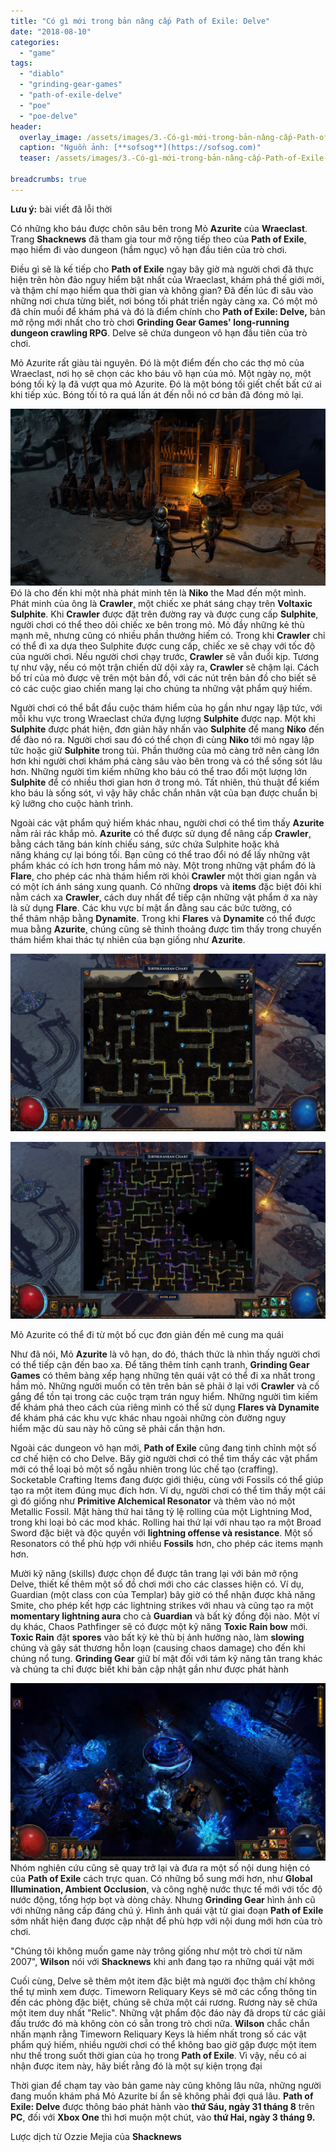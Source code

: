 ```yaml
---
title: "Có gì mới trong bản nâng cấp Path of Exile: Delve"
date: "2018-08-10"
categories: 
  - "game"
tags: 
  - "diablo"
  - "grinding-gear-games"
  - "path-of-exile-delve"
  - "poe"
  - "poe-delve"
header:
  overlay_image: /assets/images/3.-Có-gì-mới-trong-bản-nâng-cấp-Path-of-Exile-Delve.jpg
  caption: "Nguồn ảnh: [**sofsog**](https://sofsog.com)" 
  teaser: /assets/images/3.-Có-gì-mới-trong-bản-nâng-cấp-Path-of-Exile-Delve.jpg

breadcrumbs: true
---
```


**Lưu ý:** bài viết đã lỗi thời

Có những kho báu được chôn sâu bên trong Mỏ **Azurite** của **Wraeclast**. Trang **Shacknews** đã tham gia tour mở rộng tiếp theo của **Path of Exile**[,](https://sofsog.com/) mạo hiểm đi vào dungeon (hầm ngục) vô hạn đầu tiên của trò chơi.

Điều gì sẽ là kế tiếp cho **Path of Exile** ngay bây giờ mà người chơi đã thực hiện trên hòn đảo nguy hiểm bật nhất của Wraeclast[,](https://sofsog.com/) khám phá thế giới mới[,](https://sofsog.com/) và thậm chí mạo hiểm qua thời gian và không gian? Đã đến lúc đi sâu vào những nơi chưa từng biết[,](https://sofsog.com/) nơi bóng tối phát triển ngày càng xa. Có một mỏ đã chín muồi để khám phá và đó là điểm chính cho **Path of Exile: Delve,** bản mở rộng mới nhất cho trò chơi **Grinding Gear Games' long-running dungeon crawling RPG**. Delve sẽ chứa dungeon vô hạn đầu tiên của trò chơi.

Mỏ Azurite rất giàu tài nguyên. Đó là một điểm đến cho các thợ mỏ của Wraeclast[,](https://sofsog.com/) nơi họ sẽ chọn các kho báu vô hạn của mỏ. Một ngày nọ[,](https://sofsog.com/) một bóng tối kỳ lạ đã vượt qua mỏ Azurite. Đó là một bóng tối giết chết bất cứ ai khi tiếp xúc. Bóng tối tỏ ra quá lấn át đến nỗi nó cơ bản đã đóng mỏ lại.

![Có gì mới trong bản nâng cấp Path of Exile: Delve](/assets/images/1.-Có-gì-mới-trong-bản-nâng-cấp-Path-of-Exile-Delve.jpg) Đó là cho đến khi một nhà phát minh tên là **Niko** the Mad đến một mình. Phát minh của ông là **Crawler**[,](https://sofsog.com/) một chiếc xe phát sáng chạy trên **Voltaxic Sulphite**. Khi **Crawler** được đặt trên đường ray và được cung cấp **Sulphite**[,](https://sofsog.com/) người chơi có thể theo dõi chiếc xe bên trong mỏ. Mỏ đầy những kẻ thù mạnh mẽ[,](https://sofsog.com/) nhưng cũng có nhiều phần thưởng hiếm có. Trong khi **Crawler** chỉ có thể đi xa dựa theo Sulphite được cung cấp[,](https://sofsog.com/) chiếc xe sẽ chạy với tốc độ của người chơi. Nếu người chơi chạy trước[,](https://sofsog.com/) **Crawler** sẽ vẫn đuổi kịp. Tương tự như vậy[,](https://sofsog.com/) nếu có một trận chiến dữ dội xảy ra[,](https://sofsog.com/) **Crawler** sẽ chậm lại. Cách bố trí của mỏ được vẽ trên một bản đồ[,](https://sofsog.com/) với các nút trên bản đồ cho biết sẽ có các cuộc giao chiến mang lại cho chúng ta những vật phẩm quý hiếm.

Người chơi có thể bắt đầu cuộc thám hiểm của họ gần như ngay lập tức[,](https://sofsog.com/) với mỗi khu vực trong Wraeclast chứa đựng lượng **Sulphite** được nạp. Một khi **Sulphite** được phát hiện[,](https://sofsog.com/) đơn giản hãy nhấn vào **Sulphite** để mang **Niko** đến để đào nó ra. Người chơi sau đó có thể chọn đi cùng **Niko** tới mỏ ngay lập tức hoặc giữ **Sulphite** trong túi. Phần thưởng của mỏ càng trở nên càng lớn hơn khi người chơi khám phá càng sâu vào bên trong và có thể sống sót lâu hơn. Những người tìm kiếm những kho báu có thể trao đổi một lượng lớn **Sulphite** để có nhiều thơi gian hơn ở trong mỏ. Tất nhiên[,](https://sofsog.com/) thủ thuật để kiếm kho báu là sống sót[,](https://sofsog.com/) vì vậy hãy chắc chắn nhân vật của bạn được chuẩn bị kỹ lưỡng cho cuộc hành trình.

Ngoài các vật phẩm quý hiếm khác nhau[,](https://sofsog.com/) người chơi có thể tìm thấy **Azurite** nằm rải rác khắp mỏ. **Azurite** có thể được sử dụng để nâng cấp **Crawler**[,](https://sofsog.com/) bằng cách tăng bán kính chiếu sáng[,](https://sofsog.com/) sức chứa Sulphite hoặc khả năng kháng cự lại bóng tối. Bạn cũng có thể trao đổi nó để lấy những vật phẩm khác có ích hơn trong hầm mỏ này. Một trong những vật phẩm đó là **Flare**[,](https://sofsog.com/) cho phép các nhà thám hiểm rời khỏi **Crawler** một thời gian ngắn và có một ích ánh sáng xung quanh. Có những **drops** và **items** đặc biệt đôi khi nằm cách xa **Crawler**[,](https://sofsog.com/) cách duy nhất để tiếp cận những vật phẩm ở xa này là sử dụng **Flare**. Các khu vực bí mật ẩn đằng sau các bức tường[,](https://sofsog.com/) có thể thâm nhập bằng **Dynamite**. Trong khi **Flares** và **Dynamite** có thể được mua bằng **Azurite**[,](https://sofsog.com/) chúng cũng sẽ thỉnh thoảng được tìm thấy trong chuyến thám hiểm khai thác tự nhiên của bạn giống như **Azurite**.

![Có gì mới trong bản nâng cấp Path of Exile: Delve](/assets/images/2.-Có-gì-mới-trong-bản-nâng-cấp-Path-of-Exile-Delve.jpg)

![](/assets/images/3.-Có-gì-mới-trong-bản-nâng-cấp-Path-of-Exile-Delve.jpg)

Mỏ Azurite có thể đi từ một bố cục đơn giản đến mê cung ma quái

Như đã nói[,](https://sofsog.com/) Mỏ **Azurite** là vô hạn[,](https://sofsog.com/) do đó[,](https://sofsog.com/) thách thức là nhìn thấy người chơi có thể tiếp cận đến bao xa. Để tăng thêm tính cạnh tranh[,](https://sofsog.com/) **Grinding Gear Games** có thêm bảng xếp hạng những tên quái vật có thể đi xa nhất trong hầm mỏ. Những người muốn có tên trên bản sẽ phải ở lại với **Crawler** và cố gắng để tồn tại trong các cuộc trạm trán nguy hiểm. Những người tìm kiếm để khám phá theo cách của riêng mình có thể sử dụng **Flares và Dynamite** để khám phá các khu vực khác nhau ngoài những còn đường nguy hiểm mặc dù sau này hõ cũng sẽ phải cẩn thận hơn.

Ngoài các dungeon vô hạn mới[,](https://sofsog.com/) **Path of Exile** cũng đang tinh chỉnh một số cơ chế hiện có cho Delve. Bây giờ người chơi có thể tìm thấy các vật phẩm mới có thể loại bỏ một số ngẫu nhiên trong lúc chế tạo (craffing). Socketable Crafting Items đang được giới thiệu[,](https://sofsog.com/) cùng với Fossils có thể giúp tạo ra một item đúng mục đích hơn. Ví dụ[,](https://sofsog.com/) người chơi có thể tìm thấy một cái gì đó giống như **Primitive Alchemical Resonator** và thêm vào nó một Metallic Fossil. Mặt hàng thứ hai tăng tỷ lệ rolling của một Lightning Mod[,](https://sofsog.com/) trong khi loại bỏ các mod khác. Rolling hai thứ lại với nhau tạo ra một Broad Sword đặc biệt và độc quyền với **lightning offense và resistance**. Một số Resonators có thể phù hợp với nhiều **Fossils** hơn[,](https://sofsog.com/) cho phép các items mạnh hơn.

Mười kỹ năng (skills) được chọn để được tân trang lại với bản mở rộng Delve[,](https://sofsog.com/) thiết kế thêm một số đồ chơi mới cho các classes hiện có. Ví dụ[,](https://sofsog.com/) Guardian (một class con của Templar) bây giờ có thể nhận được khả năng Smite[,](https://sofsog.com/) cho phép kết hợp các lightning strikes với nhau và cũng tạo ra một **momentary lightning aura** cho cả **Guardian** và bất kỳ đồng đội nào. Một ví dụ khác[,](https://sofsog.com/) Chaos Pathfinger sẽ có được một kỹ năng **Toxic Rain bow** mới. **Toxic Rain** đặt **spores** vào bất kỳ kẻ thù bị ảnh hưởng nào[,](https://sofsog.com/) làm **slowing** chúng và gây sát thương hỗn loạn (causing chaos damage) cho đến khi chúng nổ tung. **Grinding Gear** giữ bí mật đối với tám kỹ năng tân trang khác và chúng ta chỉ được biết khi bản cập nhật gần như được phát hành

![Có gì mới trong bản nâng cấp Path of Exile: Delve](/assets/images/4.-Có-gì-mới-trong-bản-nâng-cấp-Path-of-Exile-Delve.jpg) Nhóm nghiên cứu cũng sẽ quay trở lại và đưa ra một số nội dung hiện có của **Path of Exile** cách trực quan. Có những bổ sung mới hơn[,](https://sofsog.com/) như **Global Illumination[,](https://sofsog.com/) Ambient Occlusion**[,](https://sofsog.com/) và công nghệ nước thực tế mới với tốc độ nước động[,](https://sofsog.com/) tổng hợp bọt và dòng chảy. Nhưng **Grinding Gear** hình ảnh cũ với những nâng cấp đáng chú ý. Hình ảnh quái vật từ giai đoạn **Path of Exile** sớm nhất hiện đang được cập nhật để phù hợp với nội dung mới hơn của trò chơi.

"Chúng tôi không muốn game này trông giống như một trò chơi từ năm 2007"[,](https://sofsog.com/) **Wilson** nói với **Shacknews** khi anh đang tạo ra những quái vật mới

Cuối cùng[,](https://sofsog.com/) Delve sẽ thêm một item đặc biệt mà người đọc thậm chí không thể tự mình xem được. Timeworn Reliquary Keys sẽ mở các cổng thông tin đến các phòng đặc biệt[,](https://sofsog.com/) chúng sẽ chứa một cái rương. Rương này sẽ chứa một item duy nhất "Relic". Những vật phẩm độc đáo này đã drops từ các giải đấu trước đó mà không còn có sẵn trong trò chơi nữa. **Wilson** chắc chắn nhấn mạnh rằng Timeworn Reliquary Keys là hiếm nhất trong số các vật phẩm quý hiếm[,](https://sofsog.com/) nhiều người chơi có thể không bao giờ gặp được một item như thế trong suốt thời gian của họ trong **Path of Exile**. Vì vậy[,](https://sofsog.com/) nếu có ai nhận được item này[,](https://sofsog.com/) hãy biết rằng đó là một sự kiện trọng đại

Thời gian để chạm tay vào bản game này cũng không lâu nữa[,](https://sofsog.com/) những người đang muốn khám phá Mỏ Azurite bí ẩn sẽ không phải đợi quá lâu. **Path of Exile: Delve** được thông báo phát hành vào **thứ Sáu[,](https://sofsog.com/) ngày 31 tháng 8** trên **PC**[,](https://sofsog.com/) đối với **Xbox One** thì hơi muộn một chút[,](https://sofsog.com/) vào **thứ Hai[,](https://sofsog.com/) ngày 3 tháng 9.**

Lược dịch từ Ozzie Mejia của **Shacknews**
